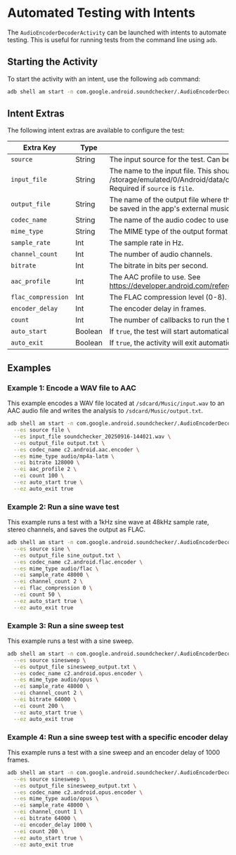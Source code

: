 # Automated Testing with Intents

The `AudioEncoderDecoderActivity` can be launched with intents to automate testing. This is useful for running tests from the command line using `adb`.

## Starting the Activity

To start the activity with an intent, use the following `adb` command:

```bash
adb shell am start -n com.google.android.soundchecker/.AudioEncoderDecoderActivity -a android.intent.action.VIEW [options]
```

## Intent Extras

The following intent extras are available to configure the test:

| Extra Key | Type | Description |
|---|---|---|
| `source` | String | The input source for the test. Can be `file`, `sine`, or `sinesweep`. |
| `input_file` | String | The name to the input file. This should be in the /storage/emulated/0/Android/data/com.google.android.soundchecker/files/Music directory. Required if `source` is `file`. |
| `output_file` | String | The name of the output file where the results of each callback will be written. This file will be saved in the app's external music directory. |
| `codec_name` | String | The name of the audio codec to use (e.g., `c2.android.aac.encoder`). |
| `mime_type` | String | The MIME type of the output format (e.g., `audio/mp4a-latm`). |
| `sample_rate` | Int | The sample rate in Hz. |
| `channel_count` | Int | The number of audio channels. |
| `bitrate` | Int | The bitrate in bits per second. |
| `aac_profile` | Int | The AAC profile to use. See https://developer.android.com/reference/android/media/MediaCodecInfo.CodecProfileLevel |
| `flac_compression` | Int | The FLAC compression level (0-8). |
| `encoder_delay` | Int | The encoder delay in frames. |
| `count` | Int | The number of callbacks to run the test for. The test will stop after this many callbacks. |
| `auto_start` | Boolean | If `true`, the test will start automatically when the activity is launched. |
| `auto_exit` | Boolean | If `true`, the activity will exit automatically after the test is finished. |

## Examples

### Example 1: Encode a WAV file to AAC

This example encodes a WAV file located at `/sdcard/Music/input.wav` to an AAC audio file and writes the analysis to `/sdcard/Music/output.txt`.

```bash
adb shell am start -n com.google.android.soundchecker/.AudioEncoderDecoderActivity -a android.intent.action.VIEW \
  --es source file \
  --es input_file soundchecker_20250916-144021.wav \
  --es output_file output.txt \
  --es codec_name c2.android.aac.encoder \
  --es mime_type audio/mp4a-latm \
  --ei bitrate 128000 \
  --ei aac_profile 2 \
  --ei count 100 \
  --ez auto_start true \
  --ez auto_exit true
```

### Example 2: Run a sine wave test

This example runs a test with a 1kHz sine wave at 48kHz sample rate, stereo channels, and saves the output as FLAC.

```bash
adb shell am start -n com.google.android.soundchecker/.AudioEncoderDecoderActivity -a android.intent.action.VIEW \
  --es source sine \
  --es output_file sine_output.txt \
  --es codec_name c2.android.flac.encoder \
  --es mime_type audio/flac \
  --ei sample_rate 48000 \
  --ei channel_count 2 \
  --ei flac_compression 0 \
  --ei count 50 \
  --ez auto_start true \
  --ez auto_exit true
```

### Example 3: Run a sine sweep test

This example runs a test with a sine sweep.

```bash
adb shell am start -n com.google.android.soundchecker/.AudioEncoderDecoderActivity -a android.intent.action.VIEW \
  --es source sinesweep \
  --es output_file sinesweep_output.txt \
  --es codec_name c2.android.opus.encoder \
  --es mime_type audio/opus \
  --ei sample_rate 48000 \
  --ei channel_count 2 \
  --ei bitrate 64000 \
  --ei count 200 \
  --ez auto_start true \
  --ez auto_exit true
```

### Example 4: Run a sine sweep test with a specific encoder delay

This example runs a test with a sine sweep and an encoder delay of 1000 frames.

```bash
adb shell am start -n com.google.android.soundchecker/.AudioEncoderDecoderActivity -a android.intent.action.VIEW \
  --es source sinesweep \
  --es output_file sinesweep_output.txt \
  --es codec_name c2.android.opus.encoder \
  --es mime_type audio/opus \
  --ei sample_rate 48000 \
  --ei channel_count 1 \
  --ei bitrate 64000 \
  --ei encoder_delay 1000 \
  --ei count 200 \
  --ez auto_start true \
  --ez auto_exit true
```